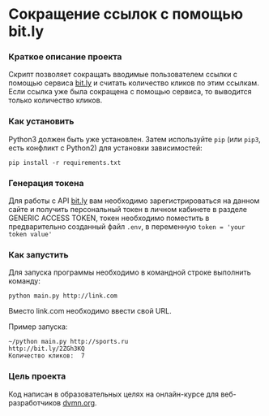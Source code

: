 # Сокращение ссылок с помощью bit.ly

### Краткое описание проекта

Скрипт позволяет сокращать вводимые пользователем ссылки с помощью сервиса
[bit.ly](https://bitly.com/) и считать количество кликов по этим ссылкам. Если 
ссылка уже была сокращена с помощью сервиса, то выводится только количество
кликов.

### Как установить

Python3 должен быть уже установлен. 
Затем используйте `pip` (или `pip3`, есть конфликт с Python2) для установки 
зависимостей:
```
pip install -r requirements.txt
```

### Генерация токена

Для работы с API [bit.ly](https://bitly.com/) вам необходимо зарегистрироваться 
на данном сайте и получить персональный токен в личном кабинете в разделе 
GENERIC ACCESS TOKEN, токен необходимо поместить в предварительно созданный 
файл `.env`, в переменную `token = 'your token value'`  

### Как запустить

Для запуска программы необходимо в командной строке выполнить команду:
```
python main.py http://link.com
```
Вместо link.com необходимо ввести свой URL.

Пример запуска:
```
~/python main.py http://sports.ru
http://bit.ly/2ZGh3KQ
Количество кликов:  7
```


### Цель проекта

Код написан в образовательных целях на онлайн-курсе для веб-разработчиков 
[dvmn.org](https://dvmn.org/).
